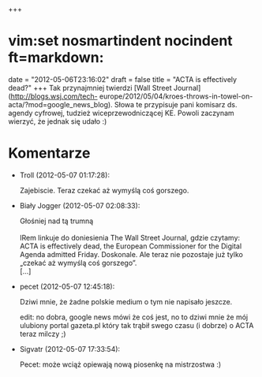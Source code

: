 +++
# vim:set nosmartindent nocindent ft=markdown:
date = "2012-05-06T23:16:02"
draft = false
title = "ACTA is effectively dead?"
+++
Tak przynajmniej twierdzi [Wall Street Journal](http://blogs.wsj.com/tech-
europe/2012/05/04/kroes-throws-in-towel-on-acta/?mod=google_news_blog). Słowa
te przypisuje pani komisarz ds. agendy cyfrowej, tudzież wiceprzewodniczącej
KE. Powoli zaczynam wierzyć, że jednak się udało :)

# Komentarze

* Troll (2012-05-07 01:17:28): <p>Zajebiscie. Teraz czekać aż wymyślą coś
  gorszego.</p>
* Biały Jogger (2012-05-07 02:08:33): <p>Głośniej nad tą trumną<br /><br />lRem
  linkuje do doniesienia The Wall Street Journal, gdzie czytamy: ACTA is
  effectively dead, the European Commissioner for the Digital Agenda admitted
  Friday. Doskonale. Ale teraz nie pozostaje już tylko „czekać aż wymyślą coś
  gorszego”.<br /> [...]</p>
* pecet (2012-05-07 12:45:18): <p>Dziwi mnie, że żadne polskie medium o tym nie
  napisało jeszcze.</p>  <p>edit: no dobra, google news mówi że coś jest, no to
  dziwi mnie że mój ulubiony portal gazeta.pl który tak trąbił swego czasu (i
  dobrze) o ACTA teraz milczy ;)</p>
* Sigvatr (2012-05-07 17:33:54): <p>Pecet: może wciąż opiewają nową piosenkę na
  mistrzostwa :)</p>
